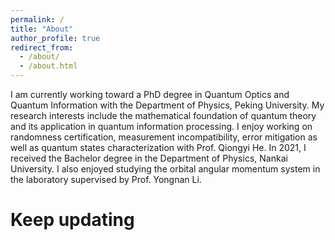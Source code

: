 ```yaml
---
permalink: /
title: "About"
author_profile: true
redirect_from: 
  - /about/
  - /about.html
---
```


I am currently working toward a PhD degree in Quantum Optics and Quantum Information with the Department of Physics, Peking University. My research interests include the mathematical foundation of quantum theory and its application in quantum information processing. I enjoy working on randomness certification, measurement incompatibility, error mitigation as well as quantum states characterization with Prof. Qiongyi He. In 2021, I received the Bachelor degree in the Department of Physics, Nankai University. I also enjoyed studying the orbital angular momentum system in the laboratory supervised by Prof. Yongnan Li.

Keep updating
========
